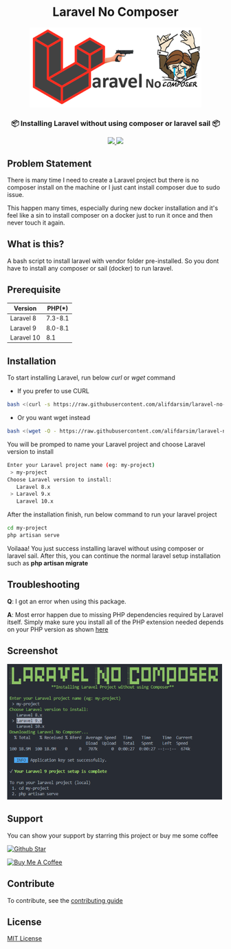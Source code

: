 <p align="center">
    <h1 align="center">Laravel No Composer</h1>
</p> 

<p align="center">
    <img width="400" src="https://raw.githubusercontent.com/alifdarsim/laravel-no-composer/master/banner.png" />
</p> 

<p align="center">
   
  <h3 align="center">📦 Installing Laravel without using composer or laravel sail 📦</h3>

  <p align="center">
    </a>
    <a href="https://www.php.net">
        <img src="https://img.shields.io/badge/php-%3E%3D7.4-%23777BB4" />
    </a>
    <a href="https://laravel.com">
        <img src="https://img.shields.io/badge/laravel-8.83 | 9.48 -%23EC4E3D" />
    </a>
  </p> 


</p>


## Problem Statement
There is many time I need to create a Laravel project but there is no composer install on the machine or I just cant install composer due to sudo issue. 

This happen many times, especially during new docker installation and it's feel like a sin to install composer on a docker just to run it once and then never touch it again.

## What is this?
A bash script to install laravel with vendor folder pre-installed. So you dont have to install any composer or sail (docker) to run laravel.


## Prerequisite

| Version | PHP(*)  |
|---------|---------|
| Laravel 8 | 7.3-8.1 |
| Laravel 9 | 8.0-8.1 |
| Laravel 10 | 8.1     |

## Installation

To start installing Laravel, run below *curl* or *wget* command
   
- If you prefer to use CURL
```sh
bash <(curl -s https://raw.githubusercontent.com/alifdarsim/laravel-no-composer/master/curl.sh)
```

- Or you want wget instead
```sh
bash <(wget -O - https://raw.githubusercontent.com/alifdarsim/laravel-no-composer/master/wget.sh)
```

You will be promped to name your Laravel project and choose Laravel version to install
```sh
Enter your Laravel project name (eg: my-project)
 > my-project
Choose Laravel version to install:
   Laravel 8.x
 > Laravel 9.x
   Laravel 10.x
```


After the installation finish, run below command to run your laravel project
   
```sh
cd my-project
php artisan serve
```

Voilaaa! You just success installing laravel without using composer or laravel sail. After this, you can continue the normal laravel setup installation such as **php artisan migrate**

## Troubleshooting

**Q**: I got an error when using this package.

**A**: Most error happen due to missing PHP dependencies required by Laravel itself. Simply make sure you install all of the PHP extension needed depends on your PHP version as shown <a href="https://stackoverflow.com/a/40816033/13228282">here</a> 

## Screenshot

<img width="500" src="https://raw.githubusercontent.com/alifdarsim/laravel-no-composer/master/screenshot.png" />


## Support

<p>You can show your support by starring this project or buy me some coffee</p>
<a href="https://github.com/alifdarsim/laravel-no-composer/stargazers">
  <img src="https://img.shields.io/github/stars/alifdarsim/laravel-no-composer?style=social" alt="Github Star">
</a>

<a href="https://www.buymeacoffee.com/alifdarsim" style="border-radius:50%" target="_blank"><img src="https://cdn.buymeacoffee.com/buttons/default-yellow.png" alt="Buy Me A Coffee" height="41" width="174"></a>



## Contribute

To contribute, see the [contributing guide](https://github.com/alifdarsim/laravel-no-composer/blob/master/CONTRIBUTING.md)

## License

[MIT License](https://github.com/alifdarsim/laravel-no-composer/blob/main/LICENSE)
